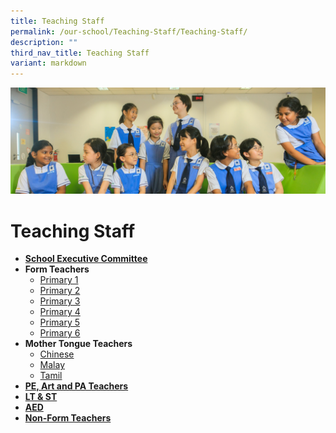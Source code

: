 ```yaml
---
title: Teaching Staff
permalink: /our-school/Teaching-Staff/Teaching-Staff/
description: ""
third_nav_title: Teaching Staff
variant: markdown
---
```

![](/images/Web_banners/webbanner2024_12.jpg)

Teaching Staff
==============


*   [<b>School Executive Committee</b>](/our-school/Teaching-Staff/School-Executive-Committee/)
*   <b>Form Teachers</b>
    *   [Primary 1](/our-school/Teaching-Staff/Form-Teachers-Primary-One/)
    *   [Primary 2](/our-school/Teaching-Staff/Form-Teachers-Primary-Two/)
    *   [Primary 3](/our-school/Teaching-Staff/Form-Teachers-Primary-Three/)
    *   [Primary 4](/our-school/Teaching-Staff/Form-Teachers-Primary-Four/)
    *   [Primary 5](/our-school/Teaching-Staff/Form-Teachers-Primary-Five/)
    *   [Primary 6](/our-school/Teaching-Staff/Form-Teachers-Primary-Six/)
*   <b>Mother Tongue Teachers</b>&nbsp;
    *   [Chinese](/our-school/Teaching-Staff/Teaching-Staff-Chinese-Language-Teachers/)
    *   [Malay](/our-school/Teaching-Staff/Teaching-Staff-Malay-Language-Teachers/)
    *   [Tamil](/our-school/Teaching-Staff/Teaching-Staff-Tamil-Language-Teachers/)
*   [<b>PE, Art and PA Teachers</b>](/our-school/Teaching-Staff/Teaching-Staff-PE-Art-and-PA-Teachers/)
*   [<b>LT &amp; ST</b>](/our-school/Teaching-Staff/Teaching-Staff-LT-and-ST/)
*   [<b>AED</b>](/our-school/Teaching-Staff/Teaching-Staff-AED/)
*   [<b>Non-Form Teachers</b>](/our-school/teaching-staff/nonformteachers/)